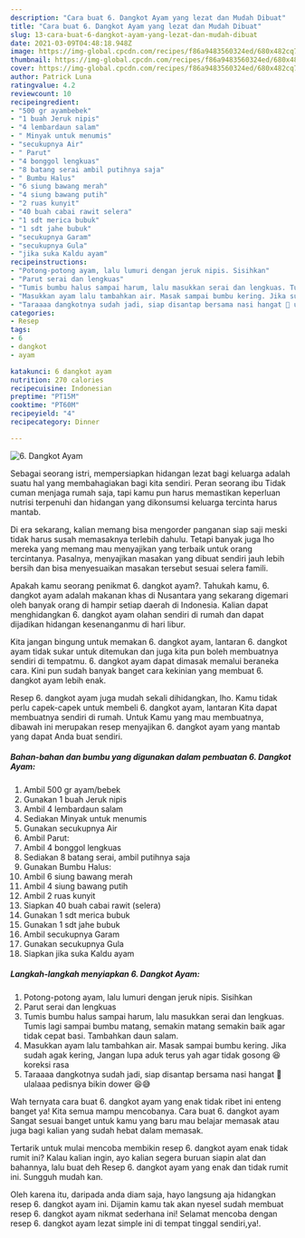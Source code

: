 ```yaml
---
description: "Cara buat 6. Dangkot Ayam yang lezat dan Mudah Dibuat"
title: "Cara buat 6. Dangkot Ayam yang lezat dan Mudah Dibuat"
slug: 13-cara-buat-6-dangkot-ayam-yang-lezat-dan-mudah-dibuat
date: 2021-03-09T04:48:18.948Z
image: https://img-global.cpcdn.com/recipes/f86a9483560324ed/680x482cq70/6-dangkot-ayam-foto-resep-utama.jpg
thumbnail: https://img-global.cpcdn.com/recipes/f86a9483560324ed/680x482cq70/6-dangkot-ayam-foto-resep-utama.jpg
cover: https://img-global.cpcdn.com/recipes/f86a9483560324ed/680x482cq70/6-dangkot-ayam-foto-resep-utama.jpg
author: Patrick Luna
ratingvalue: 4.2
reviewcount: 10
recipeingredient:
- "500 gr ayambebek"
- "1 buah Jeruk nipis"
- "4 lembardaun salam"
- " Minyak untuk menumis"
- "secukupnya Air"
- " Parut"
- "4 bonggol lengkuas"
- "8 batang serai ambil putihnya saja"
- " Bumbu Halus"
- "6 siung bawang merah"
- "4 siung bawang putih"
- "2 ruas kunyit"
- "40 buah cabai rawit selera"
- "1 sdt merica bubuk"
- "1 sdt jahe bubuk"
- "secukupnya Garam"
- "secukupnya Gula"
- "jika suka Kaldu ayam"
recipeinstructions:
- "Potong-potong ayam, lalu lumuri dengan jeruk nipis. Sisihkan"
- "Parut serai dan lengkuas"
- "Tumis bumbu halus sampai harum, lalu masukkan serai dan lengkuas. Tumis lagi sampai bumbu matang, semakin matang semakin baik agar tidak cepat basi. Tambahkan daun salam."
- "Masukkan ayam lalu tambahkan air. Masak sampai bumbu kering. Jika sudah agak kering, Jangan lupa aduk terus yah agar tidak gosong 😆 koreksi rasa"
- "Taraaaa dangkotnya sudah jadi, siap disantap bersama nasi hangat 🥰 ulalaaa pedisnya bikin dower 😆😅"
categories:
- Resep
tags:
- 6
- dangkot
- ayam

katakunci: 6 dangkot ayam 
nutrition: 270 calories
recipecuisine: Indonesian
preptime: "PT15M"
cooktime: "PT60M"
recipeyield: "4"
recipecategory: Dinner

---
```



![6. Dangkot Ayam](https://img-global.cpcdn.com/recipes/f86a9483560324ed/680x482cq70/6-dangkot-ayam-foto-resep-utama.jpg)

Sebagai seorang istri, mempersiapkan hidangan lezat bagi keluarga adalah suatu hal yang membahagiakan bagi kita sendiri. Peran seorang ibu Tidak cuman menjaga rumah saja, tapi kamu pun harus memastikan keperluan nutrisi terpenuhi dan hidangan yang dikonsumsi keluarga tercinta harus mantab.

Di era  sekarang, kalian memang bisa mengorder panganan siap saji meski tidak harus susah memasaknya terlebih dahulu. Tetapi banyak juga lho mereka yang memang mau menyajikan yang terbaik untuk orang tercintanya. Pasalnya, menyajikan masakan yang dibuat sendiri jauh lebih bersih dan bisa menyesuaikan masakan tersebut sesuai selera famili. 



Apakah kamu seorang penikmat 6. dangkot ayam?. Tahukah kamu, 6. dangkot ayam adalah makanan khas di Nusantara yang sekarang digemari oleh banyak orang di hampir setiap daerah di Indonesia. Kalian dapat menghidangkan 6. dangkot ayam olahan sendiri di rumah dan dapat dijadikan hidangan kesenanganmu di hari libur.

Kita jangan bingung untuk memakan 6. dangkot ayam, lantaran 6. dangkot ayam tidak sukar untuk ditemukan dan juga kita pun boleh membuatnya sendiri di tempatmu. 6. dangkot ayam dapat dimasak memalui beraneka cara. Kini pun sudah banyak banget cara kekinian yang membuat 6. dangkot ayam lebih enak.

Resep 6. dangkot ayam juga mudah sekali dihidangkan, lho. Kamu tidak perlu capek-capek untuk membeli 6. dangkot ayam, lantaran Kita dapat membuatnya sendiri di rumah. Untuk Kamu yang mau membuatnya, dibawah ini merupakan resep menyajikan 6. dangkot ayam yang mantab yang dapat Anda buat sendiri.

<!--inarticleads1-->

##### Bahan-bahan dan bumbu yang digunakan dalam pembuatan 6. Dangkot Ayam:

1. Ambil 500 gr ayam/bebek
1. Gunakan 1 buah Jeruk nipis
1. Ambil 4 lembardaun salam
1. Sediakan  Minyak untuk menumis
1. Gunakan secukupnya Air
1. Ambil  Parut:
1. Ambil 4 bonggol lengkuas
1. Sediakan 8 batang serai, ambil putihnya saja
1. Gunakan  Bumbu Halus:
1. Ambil 6 siung bawang merah
1. Ambil 4 siung bawang putih
1. Ambil 2 ruas kunyit
1. Siapkan 40 buah cabai rawit (selera)
1. Gunakan 1 sdt merica bubuk
1. Gunakan 1 sdt jahe bubuk
1. Ambil secukupnya Garam
1. Gunakan secukupnya Gula
1. Siapkan jika suka Kaldu ayam




<!--inarticleads2-->

##### Langkah-langkah menyiapkan 6. Dangkot Ayam:

1. Potong-potong ayam, lalu lumuri dengan jeruk nipis. Sisihkan
1. Parut serai dan lengkuas
1. Tumis bumbu halus sampai harum, lalu masukkan serai dan lengkuas. Tumis lagi sampai bumbu matang, semakin matang semakin baik agar tidak cepat basi. Tambahkan daun salam.
1. Masukkan ayam lalu tambahkan air. Masak sampai bumbu kering. Jika sudah agak kering, Jangan lupa aduk terus yah agar tidak gosong 😆 koreksi rasa
1. Taraaaa dangkotnya sudah jadi, siap disantap bersama nasi hangat 🥰 ulalaaa pedisnya bikin dower 😆😅




Wah ternyata cara buat 6. dangkot ayam yang enak tidak ribet ini enteng banget ya! Kita semua mampu mencobanya. Cara buat 6. dangkot ayam Sangat sesuai banget untuk kamu yang baru mau belajar memasak atau juga bagi kalian yang sudah hebat dalam memasak.

Tertarik untuk mulai mencoba membikin resep 6. dangkot ayam enak tidak rumit ini? Kalau kalian ingin, ayo kalian segera buruan siapin alat dan bahannya, lalu buat deh Resep 6. dangkot ayam yang enak dan tidak rumit ini. Sungguh mudah kan. 

Oleh karena itu, daripada anda diam saja, hayo langsung aja hidangkan resep 6. dangkot ayam ini. Dijamin kamu tak akan nyesel sudah membuat resep 6. dangkot ayam nikmat sederhana ini! Selamat mencoba dengan resep 6. dangkot ayam lezat simple ini di tempat tinggal sendiri,ya!.

